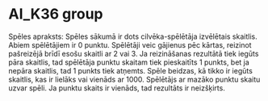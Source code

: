# AI_K36 group

Spēles apraksts:
Spēles sākumā ir dots cilvēka-spēlētāja izvēlētais skaitlis.
Abiem spēlētājiem ir 0 punktu. Spēlētāji veic gājienus pēc kārtas, reizinot pašreizējā brīdī esošu skaitli ar 2 vai 3.
Ja reizināšanas rezultātā tiek iegūts pāra skaitlis, tad spēlētāja punktu skaitam tiek pieskaitīts 1 punkts, bet ja nepāra skaitlis, tad 1 punkts tiek atņemts.
Spēle beidzas, kā tikko ir iegūts skaitlis, kas ir lielāks vai vienāds ar 1000. Spēlētājs ar mazāko punktu skaitu uzvar spēli.
Ja punktu skaits ir vienāds, tad rezultāts ir neizšķirts. 
